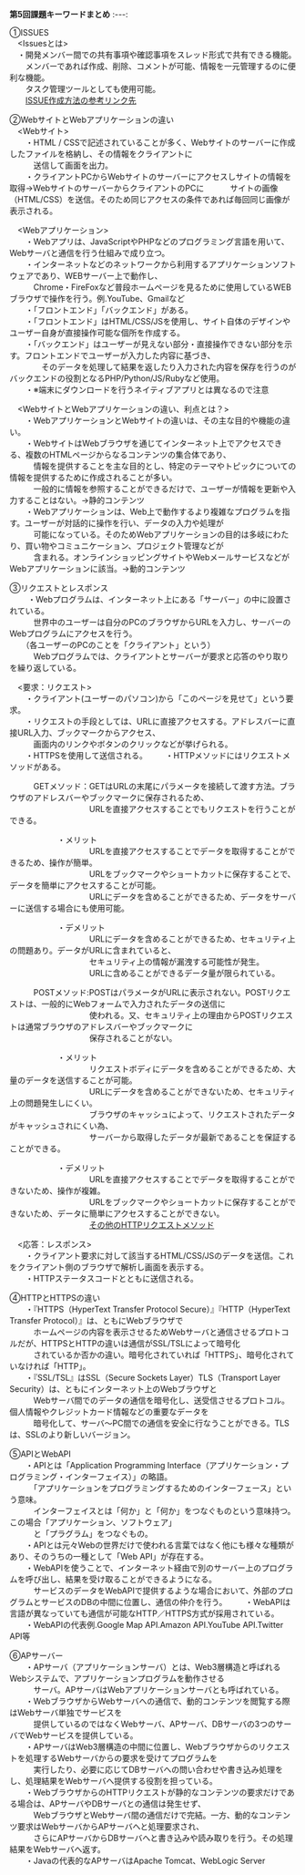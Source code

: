 **第5回課題キーワードまとめ**
:---:  

①ISSUES  
　<Issuesとは>  
　・開発メンバー間での共有事項や確認事項をスレッド形式で共有できる機能。  
　　メンバーであれば作成、削除、コメントが可能、情報を一元管理するのに便利な機能。  
　　タスク管理ツールとしても使用可能。  
 　　[ISSUE作成方法の参考リンク先](https://enlyt.co.jp/blog/github_issues-wiki/#Issues%E3%81%A8%E3%81%AF)   
  
②WebサイトとWebアプリケーションの違い  
　<Webサイト>  
 　　・HTML / CSSで記述されていることが多く、Webサイトのサーバーに作成したファイルを格納し、その情報をクライアントに  
 　　　送信して画面を出力。  
 　　・クライアントPCからWebサイトのサーバーにアクセスしサイトの情報を取得→WebサイトのサーバーからクライアントのPCに
 　　　サイトの画像（HTML/CSS）を送信。そのため同じアクセスの条件であれば毎回同じ画像が表示される。

　<Webアプリケーション>  
 　　・Webアプリは、JavaScriptやPHPなどのプログラミング言語を用いて、Webサーバと通信を行う仕組みで成り立つ。  
 　　・インターネットなどのネットワークから利用するアプリケーションソフトウェアであり、WEBサーバー上で動作し、  
 　　　Chrome・FireFoxなど普段ホームページを見るために使用しているWEBブラウザで操作を行う。例.YouTube、Gmailなど  
 　　・「フロントエンド」「バックエンド」がある。  
 　　・「フロントエンド」はHTML/CSS/JSを使用し、サイト自体のデザインやユーザー自身が直接操作可能な個所を作成する。  
 　　・「バックエンド」はユーザーが見えない部分・直接操作できない部分を示す。フロントエンドでユーザーが入力した内容に基づき、  
 　　　　そのデータを処理して結果を返したり入力された内容を保存を行うのがバックエンドの役割となるPHP/Python/JS/Rubyなど使用。  
 　　・※端末にダウンロードを行うネイティブアプリとは異なるので注意  
     
　<WebサイトとWebアプリケーションの違い、利点とは？>   
 　　・WebアプリケーションとWebサイトの違いは、その主な目的や機能の違い。  
 　　・WebサイトはWebブラウザを通じてインターネット上でアクセスできる、複数のHTMLページからなるコンテンツの集合体であり、  
 　　　情報を提供することを主な目的とし、特定のテーマやトピックについての情報を提供するために作成されることが多い。  
 　　　一般的に情報を参照することができるだけで、ユーザーが情報を更新や入力することはない。→静的コンテンツ  
 　　・Webアプリケーションは、Web上で動作するより複雑なプログラムを指す。ユーザーが対話的に操作を行い、データの入力や処理が  
 　　　可能になっている。そのためWebアプリケーションの目的は多岐にわたり、買い物やコミュニケーション、プロジェクト管理などが  
 　　　含まれる。オンラインショッピングサイトやWebメールサービスなどがWebアプリケーションに該当。→動的コンテンツ
   
③リクエストとレスポンス  
　　 ・Webプログラムは、インターネット上にある「サーバー」の中に設置されている。  
 　　　世界中のユーザーは自分のPCのブラウザからURLを入力し、サーバーのWebプログラムにアクセスを行う。  
  　　（各ユーザーのPCのことを「クライアント」という）  
 　　　Webプログラムでは、クライアントとサーバーが要求と応答のやり取りを繰り返している。

　<要求：リクエスト>  
 　　・クライアント(ユーザーのパソコン)から「このページを見せて」という要求。  
 　　・リクエストの手段としては、URLに直接アクセスする。アドレスバーに直接URL入力、ブックマークからアクセス、    
 　　　画面内のリンクやボタンのクリックなどが挙げられる。  
 　　・HTTPSを使用して送信される。 
 　　・HTTPメソッドにはリクエストメソッドがある。  
   
 　　　GETメソッド：GETはURLの末尾にパラメータを接続して渡す方法。ブラウザのアドレスバーやブックマークに保存されるため、  
　　　　　　　　　　URLを直接アクセスすることでもリクエストを行うことができる。  
            
　　　　　　・メリット  
　　　　　　　　　　URLを直接アクセスすることでデータを取得することができるため、操作が簡単。  
　　　　　　　　　　URLをブックマークやショートカットに保存することで、データを簡単にアクセスすることが可能。  
　　　　　　　　　　URLにデータを含めることができるため、データをサーバーに送信する場合にも使用可能。  
          
　　　　　　・デメリット  
　　　　　　　　　　URLにデータを含めることができるため、セキュリティ上の問題あり。データがURLに含まれていると、  
　　　　　　　　　　セキュリティ上の情報が漏洩する可能性が発生。  
　　　　　　　　　　URLに含めることができるデータ量が限られている。  
          
      
 　　　POSTメソッド:POSTはパラメータがURLに表示されない。POSTリクエストは、一般的にWebフォームで入力されたデータの送信に  
 　　　　　　　　　　使われる。又、セキュリティ上の理由からPOSTリクエストは通常ブラウザのアドレスバーやブックマークに  
 　　　　　　　　　　保存されることがない。  
                         
　　　　　　・メリット  
　　　　　　　　　　リクエストボディにデータを含めることができるため、大量のデータを送信することが可能。  
　　　　　　　　　　URLにデータを含めることができないため、セキュリティ上の問題発生しにくい。  
　　　　　　　　　　ブラウザのキャッシュによって、リクエストされたデータがキャッシュされにくい為、  
　　　　　　　　　　サーバーから取得したデータが最新であることを保証することができる。  
          
　　　　　　・デメリット  
　　　　　　　　　　URLを直接アクセスすることでデータを取得することができないため、操作が複雑。  
　　　　　　　　　　URLをブックマークやショートカットに保存することができないため、データに簡単にアクセスすることができない。  
　　　　　　　　　　[その他のHTTPリクエストメソッド](https://developer.mozilla.org/ja/docs/Web/HTTP/Methods)
          
　<応答：レスポンス>  
 　　・クライアント要求に対して該当するHTML/CSS/JSのデータを送信。これをクライアント側のブラウザで解析し画面を表示する。  
 　　・HTTPステータスコードとともに送信される。
   
④HTTPとHTTPSの違い  
　　・『HTTPS（HyperText Transfer Protocol Secure）』『HTTP（HyperText Transfer Protocol）』は、ともにWebブラウザで  
　　　ホームページの内容を表示させるためWebサーバと通信させるプロトコルだが、HTTPSとHTTPの違いは通信がSSL/TSLによって暗号化  
　　　されているか否かの違い。暗号化されていれば「HTTPS」、暗号化されていなければ「HTTP」。  
　　・『SSL/TSL』はSSL（Secure Sockets Layer）TLS（Transport Layer Security）は、ともにインターネット上のWebブラウザと  
　　　Webサーバ間でのデータの通信を暗号化し、送受信させるプロトコル。個人情報やクレジットカード情報などの重要なデータを  
　　　暗号化して、サーバ～PC間での通信を安全に行なうことができる。TLSは、SSLのより新しいバージョン。  

⑤APIとWebAPI  
　　・APIとは「Application Programming Interface（アプリケーション・プログラミング・インターフェイス）」の略語。  
　　　「アプリケーションをプログラミングするためのインターフェース」という意味。  
 　　　インターフェイスとは「何か」と「何か」をつなぐものという意味持つ。この場合「アプリケーション、ソフトウェア」  
 　　　と「プラグラム」をつなぐもの。  
　　・APIとは元々Webの世界だけで使われる言葉ではなく他にも様々な種類があり、そのうちの一種として「Web API」が存在する。  
　　・WebAPIを使うことで、インターネット経由で別のサーバー上のプログラムを呼び出し、結果を受け取ることができるようになる。  
　　　サービスのデータをWebAPIで提供するような場合において、外部のプログラムとサービスのDBの中間に位置し、通信の仲介を行う。
　　・WebAPIは言語が異なっていても通信が可能なHTTP／HTTPS方式が採用されている。    
　　・WebAPIの代表例.Google Map API.Amazon API.YouTube API.Twitter API等  
  
⑥APサーバー  
　　・APサーバ（アプリケーションサーバ）とは、Web3層構造と呼ばれるWebシステムで、アプリケーションプログラムを動作させる  
　　　サーバ。APサーバはWebアプリケーションサーバとも呼ばれている。  
　　・WebブラウザからWebサーバへの通信で、動的コンテンツを閲覧する際はWebサーバ単独でサービスを  
　　　提供しているのではなくWebサーバ、APサーバ、DBサーバの3つのサーバでWebサービスを提供している。  
　　・APサーバはWeb3層構造の中間に位置し、Webブラウザからのリクエストを処理するWebサーバからの要求を受けてプログラムを  
　　　実行したり、必要に応じてDBサーバへの問い合わせや書き込み処理をし、処理結果をWebサーバへ提供する役割を担っている。  
　　・WebブラウザからのHTTPリクエストが静的なコンテンツの要求だけである場合は、APサーバやDBサーバとの通信は発生せず、  
　　　WebブラウザとWebサーバ間の通信だけで完結。一方、動的なコンテンツ要求はWebサーバからAPサーバへと処理要求され、  
　　　さらにAPサーバからDBサーバへと書き込みや読み取りを行う。その処理結果をWebサーバへ返す。  
　　・Javaの代表的なAPサーバはApache Tomcat、WebLogic Server
